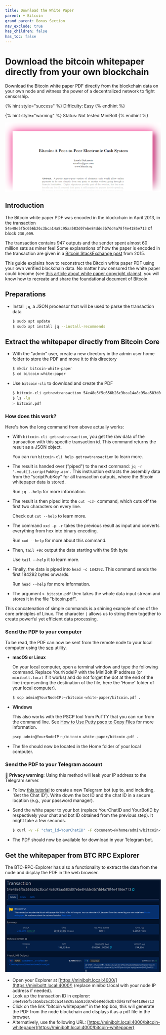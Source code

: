 ```yaml
---
title: Download the White Paper
parent: + Bitcoin
grand_parent: Bonus Section
nav_exclude: true
has_children: false
has_toc: false
---
```


# Download the bitcoin whitepaper directly from your own blockchain

Download the Bitcoin white paper PDF directly from the blockchain data on your own node and witness the power of a decentralized network to fight censorship.

{% hint style="success" %}
Difficulty: Easy
{% endhint %}

{% hint style="warning" %}
Status: Not tested MiniBolt
{% endhint %}

![](../../images/paper-pink.png)

## Introduction

The Bitcoin white paper PDF was encoded in the blockchain in April 2013, in the transaction `54e48e5f5c656b26c3bca14a8c95aa583d07ebe84dde3b7dd4a78f4e4186e713` of block `230,009`.

The transaction contains 947 outputs and the sender spent almost 60 million sats as miner fee! Some explanations of how the paper is encoded in the transaction are given in a [Bitcoin StackExchange post](https://bitcoin.stackexchange.com/questions/35959/how-is-the-whitepaper-decoded-from-the-blockchain-tx-with-1000x-m-of-n-multisi/35970#35970) from 2015.

This guide explains how to reconstruct the Bitcoin white paper PDF using your own verified blockchain data. No matter how censored the white paper could become (see [this article about white paper copyright claims](https://bitcoinmagazine.com/business/copa-suing-craig-wright-over-bitcoin-white-paper-claims)), you will know how to recreate and share the foundational document of Bitcoin.

## Preparations

*   Install `jq`, a JSON processor that will be used to parse the transaction data

    ```sh
    $ sudo apt update
    $ sudo apt install jq --install-recommends
    ```

## Extract the whitepaper directly from Bitcoin Core

*   With the "admin" user, create a new directory in the admin user home folder to store the PDF and move it to this directory

    ```sh
    $ mkdir bitcoin-white-paper
    $ cd bitcoin-white-paper
    ```
*   Use `bitcoin-cli` to download and create the PDF

    ```sh
    $ bitcoin-cli getrawtransaction 54e48e5f5c656b26c3bca14a8c95aa583d07ebe84dde3b7dd4a78f4e4186e713 true | jq -r '.vout[].scriptPubKey.asm' | cut -c3- | xxd -p -r | tail +9c | head -c 184292 > bitcoin.pdf
    $ ls -la
    > bitcoin.pdf
    ```

### How does this work?

Here's how the long command from above actually works:

*   With `bitcoin-cli getrawtransaction`, you get the raw data of the transaction with this specific transaction id. This command returns the result as a JSON object.

    You can run `bitcoin-cli help getrawtransaction` to learn more.
*   The result is handed over ("piped") to the next command: `jq -r '.vout[].scriptPubKey.asm'`. This instruction extracts the assembly data from the "scriptPubKey" for all transaction outputs, where the Bitcoin whitepaper data is stored.

    Run `jq --help` for more information.
*   The result is then piped into the `cut -c3-` command, which cuts off the first two characters on every line.

    Check out `cut --help` to learn more.
*   The command `xxd -p -r` takes the previous result as input and converts everything from hex into binary encoding.

    Run `xxd --help` for more about this command.
*   Then, `tail +9c` output the data starting with the 9th byte

    Use `tail --help` it to learn more.
*   Finally, the data is piped into `head -c 184292`. This command sends the first 184292 bytes onwards.

    Run `head --help` for more information.
* The argument `> bitcoin.pdf` then takes the whole data input stream and stores it in the file "bitcoin.pdf".

This concatenation of simple commands is a shining example of one of the core principles of Linux. The character `|` allows us to string them together to create powerful yet efficient data processing.

### Send the PDF to your computer

To be read, the PDF can now be sent from the remote node to your local computer using the [scp](https://www.man7.org/linux/man-pages/man1/scp.1.html) utility.

*   **macOS or Linux**

    On your local computer, open a terminal window and type the following command. Replace YourNodeIP with the MiniBolt IP address (or `minibolt.local` if it works) and do not forget the dot at the end of the line (representing the destination of the file, here the 'Home' folder of your local computer).

    ```sh
    $ scp admin@YourNodeIP:~/bitcoin-white-paper/bitcoin.pdf .
    ```
*   **Windows**

    This also works with the PSCP tool from PuTTY that you can run from the command line. See [How to Use Putty pscp to Copy Files](https://tonyteaches.tech/putty-pscp-tutorial/) for more information.

    ```sh
    pscp admin@YourNodeIP:~/bitcoin-white-paper/bitcoin.pdf .
    ```
* The file should now be located in the Home folder of your local computer.

### Send the PDF to your Telegram account

🚨 **Privacy warning**: Using this method will leak your IP address to the Telegram server.

* Follow [this tutorial](https://www.shellhacks.com/telegram-api-send-message-personal-notification-bot/) to create a new Telegram bot (up to, and including, 'Get the Chat ID'). Write down the bot ID and the chat ID in a secure location (e.g., your password manager).
*   Send the white paper to your bot (replace YourChatID and YourBotID by respectively your chat and bot ID obtained from the previous step). It might take a few seconds.

    ```sh
    $ curl -v -F "chat_id=YourChatID" -F document=@/home/admin/bitcoin-white-paper/bitcoin.pdf https://api.telegram.org/botYourBotID/sendDocument
    ```
* The PDF should now be available for download in your Telegram bot.

## Get the whitepaper from BTC RPC Explorer

The BTC-RPC-Explorer has also a functionality to extract the data from the node and display the PDF in the web browser.

![](../../images/white-paper-transac.png)

* Open your Explorer at [https://minibolt.local:4000/](https://miniboltt.local:4000/) (replace minibolt.local with your node IP address if needed).
* Look up the transaction ID in explorer: `54e48e5f5c656b26c3bca14a8c95aa583d07ebe84dde3b7dd4a78f4e4186e713`
* Click on the link "bitcoin whitepaper" in the top box, this will generate the PDF from the node blockchain and displays it as a pdf file in the browser.
* Alternatively, use the following URL: [https://minibolt.local:4000/bitcoin-whitepaper](https://minibolt.local:4000/bitcoin-whitepaper)
